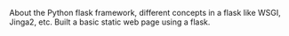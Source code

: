 
About the Python flask framework, different concepts in a flask like WSGI, Jinga2, etc. Built a basic static web page using a flask.
